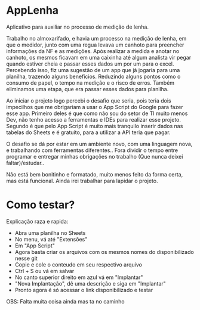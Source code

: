 # AppLenha
Aplicativo para auxiliar no processo de medição de lenha.

Trabalho no almoxarifado, e havia um processo na medição de lenha, em que o medidor, junto com uma regua levava um canhoto para preencher informações da NF e as medições.
Após realizar a medida e anotar no canhoto, os mesmos ficavam em uma caixinha até algum analista vir pegar quando estiver cheia e passar esses dados um por um para o excel.
Percebendo isso, fiz uma sugestão de um app que já jogaria para uma planilha, trazendo alguns beneficios.
Reduzindo alguns pontos como o consumo de papel, o tempo na medição e o risco de erros. Também eliminamos uma etapa, que era passar esses dados para planilha.

Ao iniciar o projeto logo percebi o desafio que seria, pois teria dois impecilhos que me obrigariam a usar o App Script do Google para fazer esse app.
Primeiro deles é que como não sou do setor de TI muito menos Dev, não tenho acesso a ferramentas e IDEs para realizar esse projeto.
Segundo é que pelo App Script é muito mais tranquilo inserir dados nas tabelas do Sheets e é gratuito, para a utilizar a API teria que pagar.

O desafio se dá por estar em um ambiente novo, com uma linguagem nova, e trabalhando com ferramentas diferentes.. Fora dividir o tempo entre programar e entregar minhas obrigações no trabalho (Que nunca deixei faltar)/estudar..

Não está bem bonitinho e formatado, muito menos feito da forma certa, mas está funcional. Ainda irei trabalhar para lapidar o projeto.

<h1>Como testar?</h1>
<p>Explicação raza e rapida:

- Abra uma planilha no Sheets
- No menu, vá até "Extensões"
- Em "App Script"
- Agora basta criar os arquivos com os mesmos nomes do disponibilizado nesse git
- Copie e cole o conteudo em seu respectivo arquivo
- Ctrl + S ou vá em salvar
- No canto superior direito em azul vá em "Implantar"
- "Nova Implantação", dê uma descrição e siga em "Implantar"
- Pronto agora é só acessar o link disponibilizado e testar

OBS: Falta muita coisa ainda mas ta no caminho</p>

